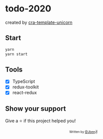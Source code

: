 # todo-2020

created by [cra-template-unicorn](https://github.com/JaeYeopHan/cra-template-unicorn)

## Start

```sh
yarn
yarn start
```

## Tools

- [x] TypeScript
- [x] redux-toolkit
- [x] react-redux

## Show your support

Give a ⭐️ if this project helped you!

<div align="center">

<sub><sup>Written by <a href="https://github.com/JaeYeopHan">@Jbee</a></sup></sub><small>✌</small>

</div>
